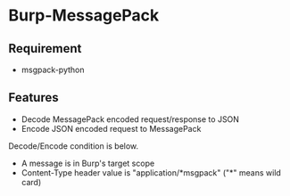 # Burp-MessagePack

## Requirement

* msgpack-python

## Features

* Decode MessagePack encoded request/response to JSON
* Encode JSON encoded request to MessagePack

Decode/Encode condition is below.

* A message is in Burp's target scope
* Content-Type header value is "application/\*msgpack" ("\*" means wild card)
